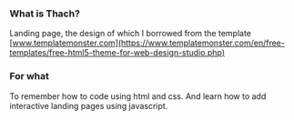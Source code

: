 ### What is Thach?
Landing page, the design of which I borrowed from the template [www.templatemonster.com](https://www.templatemonster.com/en/free-templates/free-html5-theme-for-web-design-studio.php) 
### For what
To remember how to code using html and css.
And learn how to add interactive landing pages using javascript.
